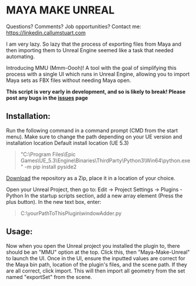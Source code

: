 # MAYA MAKE UNREAL

Questions? Comments? Job opportunities? Contact me: https://linkedin.callumstuart.com

I am very lazy. So lazy that the process of exporting files from Maya and then importing them to Unreal Engine seemed like a task that needed automating.

Introducing MMU (Mmm-Oooh)! A tool with the goal of simplifying this process with a single UI which runs in Unreal Engine, allowing you to import Maya sets as FBX files without needing Maya open.

**This script is very early in development, and so is likely to break! Please post any bugs in the [issues](https://github.com/cstuart1310/MMU/issues) page**

## Installation:
Run the following command in a command prompt (CMD from the start menu). Make sure to change the path depending on your UE version and installation location
Default install location (UE 5.3)
> "C:\Program Files\Epic Games\UE_5.3\Engine\Binaries\ThirdParty\Python3\Win64\python.exe" -m pip install pyside2

[Download](https://github.com/cstuart1310/MMU/archive/refs/heads/MMU_revamped.zip) the repository as a Zip, place it in a location of your choice.

Open your Unreal Project, then go to:
Edit -> Project Settings -> Plugins - Python
In the startup scripts section, add a new array element (Press the plus button). In the new text box, enter:
> C:\yourPathToThisPlugin\windowAdder.py



## Usage:
Now when you open the Unreal project you installed the plugin to, there should be an "MMU" option at the top. Click this, then "Maya-Make-Unreal" to launch the UI.
Once in the UI, ensure the inputted values are correct for the Maya bin path, location of the plugin's files, and the scene path. If they are all correct, click import. This will then import all geometry from the set named "exportSet" from the scene.
